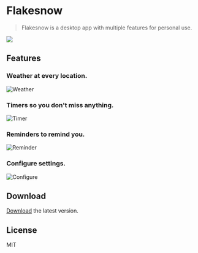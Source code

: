 # Flakesnow
> Flakesnow is a desktop app with multiple features for personal use.

![](https://i.imgur.com/z32Q7e8.png)

## Features

### Weather at every location.

![Weather](https://i.imgur.com/hmytgBw.png)


### Timers so you don't miss anything.

![Timer](https://i.imgur.com/jAYEJLt.png)


### Reminders to remind you.

![Reminder](https://i.imgur.com/LjVqQIc.png)


### Configure settings.

![Configure](https://i.imgur.com/g6GDfYT.png)


## Download

[Download](https://github.com/TheJeme/Flakesnow/releases/ "Flakesnow") the latest version.


## License

MIT
